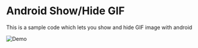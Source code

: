 # Android Show/Hide GIF

This is a sample code which lets you show and hide GIF image with android

![Demo](http://imgur.com/a/4WEAW)
